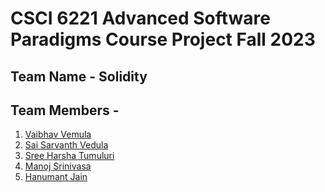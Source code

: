 # CSCI 6221 Advanced Software Paradigms Course Project Fall 2023

## Team Name - Solidity
## Team Members - 
1. [Vaibhav Vemula](https://github.com/vaibhav-vemula)
2. [Sai Sarvanth Vedula]()
3. [Sree Harsha Tumuluri]()
4. [Manoj Srinivasa](https://github.com/jonumhills)
5. [Hanumant Jain](https://github.com/hanumantjain)
